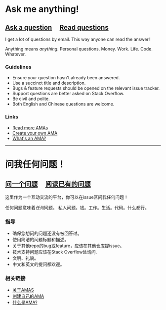 # Ask me anything!

## [Ask a question](../../issues/new) &nbsp;&nbsp;&nbsp; [Read questions](../../issues?utf8=%E2%9C%93&q=is%3Aissue%20is%3Aclosed%20sort%3Aupdated-desc%20-label%3Ahidden)

I get a lot of questions by email. This way anyone can read the answer!

Anything means *anything*. Personal questions. Money. Work. Life. Code. Whatever.


### Guidelines

- Ensure your question hasn't already been answered.
- Use a succinct title and description.
- Bugs & feature requests should be opened on the relevant issue tracker.
- Support questions are better asked on Stack Overflow.
- Be civil and polite.
- Both English and Chinese questions are welcome.

### Links

- [Read more AMAs](https://github.com/sindresorhus/amas)
- [Create your own AMA](https://github.com/sindresorhus/amas/blob/master/create-ama.md)
- [What's an AMA?](https://en.wikipedia.org/wiki//r/IAmA)

---

# 问我任何问题！

## [问一个问题](../../issues/new) &nbsp;&nbsp;&nbsp; [阅读已有的问题](../../issues?utf8=%E2%9C%93&q=is%3Aissue%20is%3Aclosed%20sort%3Aupdated-desc%20-label%3Ahidden)

这里作为一个互动交流的平台，你可以在issue区问我任何问题！

任何问题意味着*任何*问题。 私人问题。钱。工作。生活。代码。什么都行。


### 指导

- 确保您想问的问题还没有被回答过。
- 使用简洁的问题标题和描述。
- 关于其他repo的bug或feature，应该在其他仓库提issue。
- 技术支持问题应该在Stack Overflow处询问.
- 文明、礼貌。
- 中文和英文的提问都欢迎。

### 相关链接

- [关于AMAS](https://github.com/sindresorhus/amas)
- [创建自己的AMA](https://github.com/sindresorhus/amas/blob/master/create-ama.md)
- [什么是AMA?](https://en.wikipedia.org/wiki//r/IAmA)
